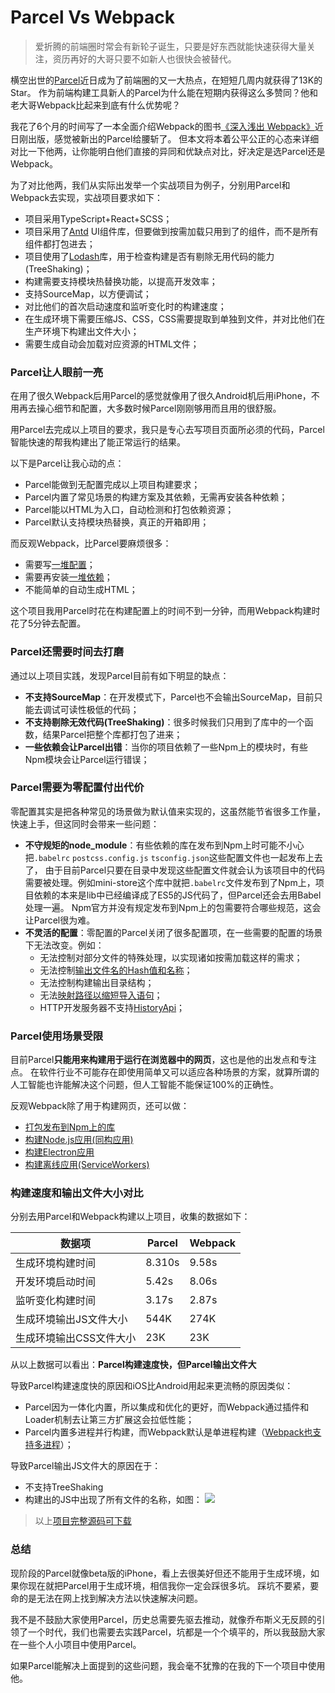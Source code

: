 # Parcel Vs Webpack
> 爱折腾的前端圈时常会有新轮子诞生，只要是好东西就能快速获得大量关注，资历再好的大哥只要不如新人也很快会被替代。

横空出世的[Parcel](https://parceljs.org/)近日成为了前端圈的又一大热点，在短短几周内就获得了13K的Star。
作为前端构建工具新人的Parcel为什么能在短期内获得这么多赞同？他和老大哥Webpack比起来到底有什么优势呢？

我花了6个月的时间写了一本全面介绍Webpack的图书[《深入浅出 Webpack》](http://webpack.wuhaolin.cn/)近日刚出版，感觉被新出的Parcel给腰斩了。
但本文将本着公平公正的心态来详细对比一下他两，让你能明白他们直接的异同和优缺点对比，好决定是选Parcel还是Webpack。

为了对比他两，我们从实际出发举一个实战项目为例子，分别用Parcel和Webpack去实现，实战项目要求如下：

- 项目采用TypeScript+React+SCSS；
- 项目采用了[Antd](https://ant.design) UI组件库，但要做到按需加载只用到了的组件，而不是所有组件都打包进去；
- 项目使用了[Lodash](https://lodash.com)库，用于检查构建是否有剔除无用代码的能力(TreeShaking)；
- 构建需要支持模块热替换功能，以提高开发效率；
- 支持SourceMap，以方便调试；
- 对比他们的首次启动速度和监听变化时的构建速度；
- 在生成环境下需要压缩JS、CSS，CSS需要提取到单独到文件，并对比他们在生产环境下构建出文件大小；
- 需要生成自动会加载对应资源的HTML文件；


### Parcel让人眼前一亮
在用了很久Webpack后用Parcel的感觉就像用了很久Android机后用iPhone，不用再去操心细节和配置，大多数时候Parcel刚刚够用而且用的很舒服。

用Parcel去完成以上项目的要求，我只是专心去写项目页面所必须的代码，Parcel智能快速的帮我构建出了能正常运行的结果。

以下是Parcel让我心动的点：
- Parcel能做到无配置完成以上项目构建要求；
- Parcel内置了常见场景的构建方案及其依赖，无需再安装各种依赖；
- Parcel能以HTML为入口，自动检测和打包依赖资源；
- Parcel默认支持模块热替换，真正的开箱即用；

而反观Webpack，比Parcel要麻烦很多：
- 需要写[一堆配置](https://github.com/gwuhaolin/parcel-vs-webpack/blob/master/webpack.config.js)；
- 需要再安装[一堆依赖](https://github.com/gwuhaolin/parcel-vs-webpack/blob/master/package.json)；
- 不能简单的自动生成HTML；

这个项目我用Parcel时花在构建配置上的时间不到一分钟，而用Webpack构建时花了5分钟去配置。

### Parcel还需要时间去打磨
通过以上项目实践，发现Parcel目前有如下明显的缺点：

- **不支持SourceMap**：在开发模式下，Parcel也不会输出SourceMap，目前只能去调试可读性极低的代码；
- **不支持剔除无效代码(TreeShaking)**：很多时候我们只用到了库中的一个函数，结果Parcel把整个库都打包了进来；
- **一些依赖会让Parcel出错**：当你的项目依赖了一些Npm上的模块时，有些Npm模块会让Parcel运行错误；


### Parcel需要为零配置付出代价
零配置其实是把各种常见的场景做为默认值来实现的，这虽然能节省很多工作量，快速上手，但这同时会带来一些问题：

- **不守规矩的node_module**：有些依赖的库在发布到Npm上时可能不小心把`.babelrc` `postcss.config.js` `tsconfig.json`这些配置文件也一起发布上去了，
由于目前Parcel只要在目录中发现这些配置文件就会认为该项目中的代码需要被处理。例如mini-store这个库中就把`.babelrc`文件发布到了Npm上，项目依赖的本来是lib中已经编译成了ES5的JS代码了，但Parcel还会去用Babel处理一遍。
Npm官方并没有规定发布到Npm上的包需要符合哪些规范，这会让Parcel很为难。
- **不灵活的配置**：零配置的Parcel关闭了很多配置项，在一些需要的配置的场景下无法改变。例如：
    - 无法控制对部分文件的特殊处理，以实现诸如按需加载这样的需求；
    - 无法控制[输出文件名的Hash值和名称](http://webpack.wuhaolin.cn/2%E9%85%8D%E7%BD%AE/2-2Output.html)；
    - 无法控制构建输出目录结构；
    - 无法[映射路径以缩短导入语句](http://webpack.wuhaolin.cn/2%E9%85%8D%E7%BD%AE/2-4Resolve.html)；
    - HTTP开发服务器不支持[HistoryApi](http://webpack.wuhaolin.cn/2%E9%85%8D%E7%BD%AE/2-6DevServer.html)；

### Parcel使用场景受限
目前Parcel**只能用来构建用于运行在浏览器中的网页**，这也是他的出发点和专注点。
在软件行业不可能存在即使用简单又可以适应各种场景的方案，就算所谓的人工智能也许能解决这个问题，但人工智能不能保证100%的正确性。

反观Webpack除了用于构建网页，还可以做：

- [打包发布到Npm上的库](http://webpack.wuhaolin.cn/3%E5%AE%9E%E6%88%98/3-13%E6%9E%84%E5%BB%BANpm%E6%A8%A1%E5%9D%97.html)
- [构建Node.js应用(同构应用)](http://webpack.wuhaolin.cn/3%E5%AE%9E%E6%88%98/3-11%E6%9E%84%E5%BB%BA%E5%90%8C%E6%9E%84%E5%BA%94%E7%94%A8.html)
- [构建Electron应用](http://webpack.wuhaolin.cn/3%E5%AE%9E%E6%88%98/3-12%E6%9E%84%E5%BB%BAElectron%E5%BA%94%E7%94%A8.html)
- [构建离线应用(ServiceWorkers)](http://webpack.wuhaolin.cn/3%E5%AE%9E%E6%88%98/3-14%E6%9E%84%E5%BB%BA%E7%A6%BB%E7%BA%BF%E5%BA%94%E7%94%A8.html)

### 构建速度和输出文件大小对比
分别去用Parcel和Webpack构建以上项目，收集的数据如下：

| 数据项 | Parcel | Webpack |
| --- |--- | --- |
| 生成环境构建时间 | 8.310s | 9.58s |
| 开发环境启动时间 | 5.42s | 8.06s |
| 监听变化构建时间 | 3.17s | 2.87s |
| 生成环境输出JS文件大小 | 544K | 274K |
| 生成环境输出CSS文件大小 | 23K | 23K |

从以上数据可以看出：**Parcel构建速度快，但Parcel输出文件大**

导致Parcel构建速度快的原因和iOS比Android用起来更流畅的原因类似：
- Parcel因为一体化内置，所以集成和优化的更好，而Webpack通过插件和Loader机制去让第三方扩展这会拉低性能；
- Parcel内置多进程并行构建，而Webpack默认是单进程构建（[Webpack也支持多进程](http://webpack.wuhaolin.cn/4%E4%BC%98%E5%8C%96/4-3%E4%BD%BF%E7%94%A8HappyPack.html)）；

导致Parcel输出JS文件大的原因在于：
- 不支持TreeShaking 
- 构建出的JS中出现了所有文件的名称，如图：
    ![](https://user-images.githubusercontent.com/5773264/34382680-8bd638e0-eb4b-11e7-9edf-9cbdf5c36b93.png)

> 以上[项目完整源码可下载](https://github.com/gwuhaolin/parcel-vs-webpack)

### 总结
现阶段的Parcel就像beta版的iPhone，看上去很美好但还不能用于生成环境，如果你现在就把Parcel用于生成环境，相信我你一定会踩很多坑。
踩坑不要紧，要命的是无法在网上找到解决方法以快速解决问题。

我不是不鼓励大家使用Parcel，历史总需要先驱去推动，就像乔布斯义无反顾的引领了一个时代，我们也需要去实践Parcel，坑都是一个个填平的，所以我鼓励大家在一些个人小项目中使用Parcel。

如果Parcel能解决上面提到的这些问题，我会毫不犹豫的在我的下一个项目中使用他。


